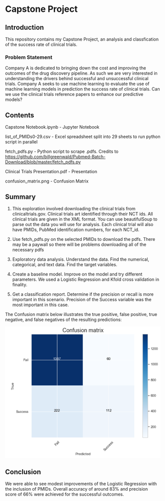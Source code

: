 # Capstone Project


## Introduction

This repository contains my Capstone Project, an analysis and classfication of the success rate of clinical trials. 


### Problem Statement

Company A is dedicated to bringing down the cost and improving the outcomes of the drug discovery pipeline. As such we are very interested in understanding the drivers behind successful and unsuccessful clinical trials. Company A seeks to use machine learning to evaluate the use of machine learning models in prediction the success rate of clinical trials. Can we use the clinical trials reference papers to enhance our predictive models?


## Contents

 
Capstone Notebook.ipynb           - Jupyter Notebook 

list_of_PMIDs0-29.csv             - Excel spreadsheet split into 29 sheets to run python script in parallel

fetch_pdfs.py                     - Python script to scrape .pdfs. Credits to https://github.com/billgreenwald/Pubmed-Batch-Download/blob/master/fetch_pdfs.py

Clinical Trials Presentation.pdf  -  Presentation 

confusion_matrix.png              - Confusion Matrix




## Summary

1. This exploration involved downloading the clinical trials from clinicaltrials.gov. Clinical trials art identified through their NCT ids. All clinical trials are given in the XML format. You can use beautifulSoup to parse out the data you will use for analysis. Each clinical trial will also have PMIDs, PubMed identification numbers, for each NCT_id.

2. Use fetch_pdfs.py on the selected PMIDs to download the pdfs. There may be a paywall so there will be problems downloading all of the necessary pdfs

3. Exploratory data analysis. Understand the data. Find the numerical, categorical, and text data. Find the target variables. 

4. Create a baseline model. Improve on the model and try different parameters. We used a Logistic Regression and Kfold cross validation in finality.

5. Get a classification report. Determine if the precision or recall is more important in this scenario. Precision of the Success variable was the most important in this case.

The Confusion matrix below illustrates the true positive, false positive, true negative, and false negatives of the resulting predictions:

![alttext](https://github.com/jefferyrosario/Capstone-Project/blob/master/confusion_matrix.png)



## Conclusion

We were able to see modest improvements of the Logistic Regression with the inclusion of PMIDs. Overall accuracy of around 83% and precision score of 66% were achieved for the successful outcomes.
